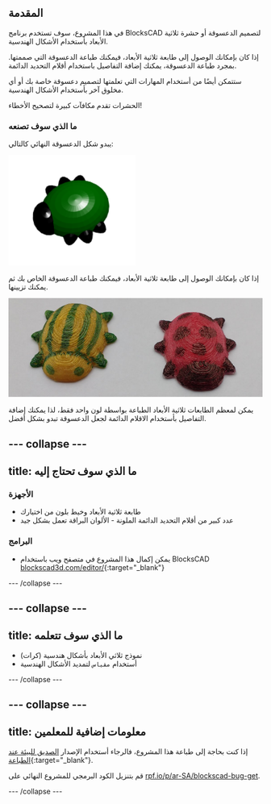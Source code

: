 ## المقدمة

في هذا المشروع، سوف تستخدم برنامج BlocksCAD لتصميم الدعسوقة أو حشرة ثلاثية الأبعاد بأستخدام الأشكال الهندسية.

إذا كان بإمكانك الوصول إلى طابعة ثلاثية الأبعاد، فيمكنك طباعة الدعسوقة التي صممتها. بمجرد طباعة الدعسوقة، يمكنك إضافة التفاصيل باستخدام أقلام التحديد الدائمة.

ستتمكن أيضًا من أستخدام المهارات التي تعلمتها لتصميم دعسوقة خاصة بك أو أي مخلوق آخر بأستخدام الأشكال الهندسية.

الحشرات تقدم مكافآت كبيرة لتصحيح الأخطاء!

### ما الذي سوف تصنعه

يبدو شكل الدعسوقة النهائي كالتالي:

![لقطة للشاشة](images/bug-complete.png)

إذا كان بإمكانك الوصول إلى طابعة ثلاثية الأبعاد، فيمكنك طباعة الدعسوقة الخاص بك ثم يمكنك تزيينها.

![المشروع كامل](images/bug-showcase.png)

يمكن لمعظم الطابعات ثلاثية الأبعاد الطباعة بواسطة لون واحد فقط، لذا يمكنك إضافة التفاصيل بأستخدام الاقلام الدائمة لجعل الدعسوقة تبدو بشكل أفضل.

--- collapse ---
---
title: ما الذي سوف تحتاج إليه
---

### الأجهزة

+ طابعة ثلاثية الأبعاد وخيط بلون من اختيارك
+ عدد كبير من أقلام التحديد الدائمة الملونة - الألوان البراقة تعمل بشكل جيد

### البرامج

+ يمكن إكمال هذا المشروع في متصفح ويب باستخدام BlocksCAD [blockscad3d.com/editor/](https://www.blockscad3d.com/editor){:target="_blank"}

--- /collapse ---

--- collapse ---
---
title: ما الذي سوف تتعلمه
---

+ نموذج ثلاثي الأبعاد بأشكال هندسية (كرات)
+ أستخدام `مقياس` لتمديد الأشكال الهندسية

--- /collapse ---

--- collapse ---
---
title: معلومات إضافية للمعلمين
---

إذا كنت بحاجة إلى طباعة هذا المشروع، فالرجاء أستخدام الإصدار [الصديق للبيئة عند الطباعة](https://projects.raspberrypi.org/ar-SA/projects/blockscad-bug/print){:target="_blank"}.

قم بتنزيل الكود البرمجي للمشروع النهائي على [rpf.io/p/ar-SA/blockscad-bug-get](http://rpf.io/p/ar-SA/blockscad-bug-get).

--- /collapse ---
